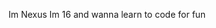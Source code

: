 Im Nexus
Im 16 and wanna learn to code for fun

<!---
OminousNexus/OminousNexus is a ✨ special ✨ repository because its `README.md` (this file) appears on your GitHub profile.
You can click the Preview link to take a look at your changes.
--->

